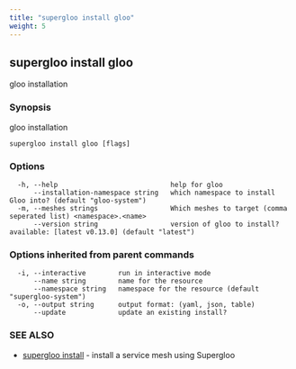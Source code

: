 ```yaml
---
title: "supergloo install gloo"
weight: 5
---
```

## supergloo install gloo

gloo installation

### Synopsis

gloo installation

```
supergloo install gloo [flags]
```

### Options

```
  -h, --help                            help for gloo
      --installation-namespace string   which namespace to install Gloo into? (default "gloo-system")
  -m, --meshes strings                  Which meshes to target (comma seperated list) <namespace>.<name>
      --version string                  version of gloo to install? available: [latest v0.13.0] (default "latest")
```

### Options inherited from parent commands

```
  -i, --interactive        run in interactive mode
      --name string        name for the resource
      --namespace string   namespace for the resource (default "supergloo-system")
  -o, --output string      output format: (yaml, json, table)
      --update             update an existing install?
```

### SEE ALSO

* [supergloo install](../supergloo_install)	 - install a service mesh using Supergloo

